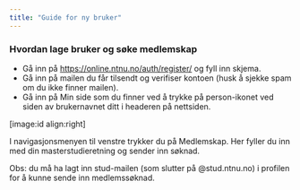 ```yaml
---
title: "Guide for ny bruker"
---
```


### Hvordan lage bruker og søke medlemskap

- Gå inn på https://online.ntnu.no/auth/register/ og fyll inn skjema. 
- Gå inn på mailen du får tilsendt og verifiser kontoen (husk å sjekke spam om du ikke finner mailen). 
- Gå inn på Min side som du finner ved å trykke på person-ikonet ved siden av brukernavnet ditt i headeren på nettsiden. 

[image:id align:right]

I navigasjonsmenyen til venstre trykker du på Medlemskap. Her fyller du inn med din masterstudieretning og sender inn søknad. 

Obs: du må ha lagt inn stud-mailen (som slutter på @stud.ntnu.no) i profilen for å kunne sende inn medlemssøknad.